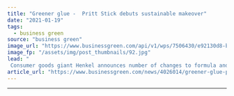 ```yaml
---
title: "Greener glue -  Pritt Stick debuts sustainable makeover"
date: "2021-01-19"
tags: 
  - business green
source: "business green"
image_url: "https://www.businessgreen.com/api/v1/wps/7506430/e92130d8-ba15-4790-858f-8a807b5612e9/8/pritt-recyclable-Low-185x114.jpg"
image_fp: "/assets/img/post_thumbnails/92.jpg"
lead: "
 Consumer goods giant Henkel announces number of changes to formula and packaging for popular Pritt glue sticks in bid to appeal to customers concerned about plastic waste ..."
article_url: "https://www.businessgreen.com/news/4026014/greener-glue-pritt-stick-debuts-sustainable-makeover"
---
```


---
